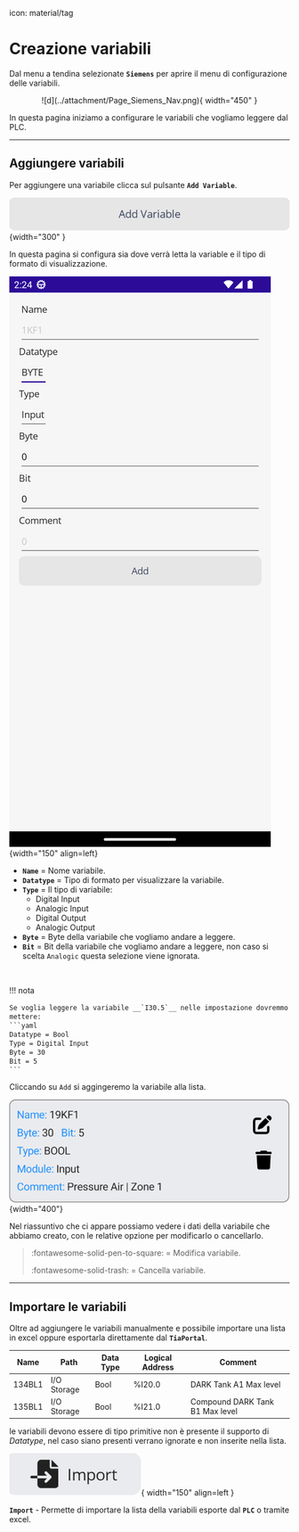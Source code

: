 icon: material/tag
# Creazione variabili

Dal menu a tendina selezionate  __`Siemens`__ per aprire il menu di configurazione delle variabili. 

<center>
![d](../attachment/Page_Siemens_Nav.png){ width="450" }
</center>

In questa pagina iniziamo a configurare le variabili che vogliamo leggere dal PLC.

---
## Aggiungere variabili

Per aggiungere una variabile clicca sul pulsante __`Add Variable`__.

![AddVariable](../attachment/Page_Siemens_AddVariable.png){width="300" }

In questa pagina si configura sia dove verrà letta la variable e il tipo di formato di visualizzazione.

![AddVariablePage](../attachment/Page_Siemens_AddVariablePage.png){width="150" align=left}

- __`Name`__ = Nome variabile.
- __`Datatype`__ = Tipo di formato per visualizzare la variabile.
- __`Type`__ = Il tipo di variabile:
    + Digital Input
    + Analogic Input
    + Digital Output
    + Analogic Output
- __`Byte`__ = Byte della variabile che vogliamo andare a leggere.
- __`Bit`__ = Bit della variabile che vogliamo andare a leggere, non caso si scelta `Analogic` questa selezione viene ignorata.

<br/>


<div class="result" markdown>

!!! nota

    Se voglia leggere la variabile __`I30.5`__ nelle impostazione dovremmo mettere:
    ```yaml
    Datatype = Bool
    Type = Digital Input
    Byte = 30
    Bit = 5
    ```
</div>

Cliccando su `Add` si aggingeremo la variabile alla lista.

![VariableBox](../attachment/Page_Siemens_Content_Variable.png){width="400"}

Nel riassuntivo che ci appare possiamo vedere i dati della variabile che abbiamo creato, con le relative opzione per modificarlo o cancellarlo.

 >   :fontawesome-solid-pen-to-square: = Modifica variabile.
>
 >   :fontawesome-solid-trash: = Cancella variabile.

---
## Importare le variabili

 Oltre ad aggiungere le variabili manualmente e possibile importare una lista in excel oppure esportarla direttamente dal  __`TiaPortal`__.


 Name | Path | Data Type | Logical Address | Comment |
--- | --- | --- | --- | --- |
134BL1 |	I/O Storage	| Bool |	%I20.0 | DARK Tank A1 Max level
135BL1 |	I/O Storage | Bool |	%I21.0 | Compound DARK Tank B1 Max level

le variabili devono essere di tipo primitive non è presente il supporto di _Datatype_, nel caso siano presenti verrano ignorate e non inserite nella lista.

![d](../attachment/Page_Siemens_Content_ImportButton.png){ width="150" align=left }

__`Import`__ - Permette di importare la lista della variabili esporte dal __`PLC`__ o tramite excel.








